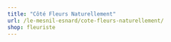 ```yaml
---
title: "Côté Fleurs Naturellement"
url: /le-mesnil-esnard/cote-fleurs-naturellement/
shop: fleuriste
---
```

